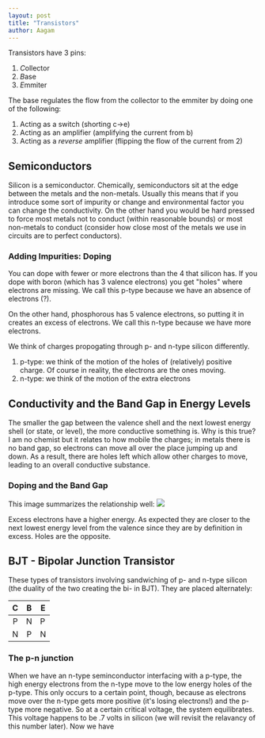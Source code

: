 ```yaml
---
layout: post
title: "Transistors"
author: Aagam
---
```

Transistors have 3 pins:
1. *C*ollector
2. *B*ase
3. *E*mmiter

The base regulates the flow from the collector to the emmiter by doing one of the following:
1. Acting as a switch (shorting c->e)
2. Acting as an amplifier (amplifying the current from b)
3. Acting as a *reverse* amplifier (flipping the flow of the current from 2)

<!--more-->

## Semiconductors
Silicon is a semiconductor. Chemically, semiconductors sit at the edge between the metals and the non-metals. Usually this means that if you introduce some sort of impurity or change and environmental factor you can change the conductivity. On the other hand you would be hard pressed to force most metals not to conduct (within reasonable bounds) or most non-metals to conduct (consider how close most of the metals we use in circuits are to perfect conductors).

### Adding Impurities: Doping
You can dope with fewer or more electrons than the 4 that silicon has. If you dope with boron (which has 3 valence electrons) you get "holes" where electrons are missing. We call this p-type because we have an absence of electrons (?).

On the other hand, phosphorous has 5 valence electrons, so putting it in creates an excess of electrons. We call this n-type because we have more electrons.

We think of charges propogating through p- and n-type silicon differently.
1. p-type: we think of the motion of the holes of (relatively) positive charge. Of course in reality, the electrons are the ones moving.
2. n-type: we think of the motion of the extra electrons

## Conductivity and the Band Gap in Energy Levels
The smaller the gap between the valence shell and the next lowest energy shell (or state, or level), the more conductive something is. Why is this true? I am no chemist but it relates to how mobile the charges; in metals there is no band gap, so electrons can move all over the place jumping up and down. As a result, there are holes left which allow other charges to move, leading to an overall conductive substance.

### Doping and the Band Gap
This image summarizes the relationship well:
![](https://www.halbleiter.org/images/fundamentals/doping/baender-dotiert.gif)

Excess electrons have a higher energy. As expected they are closer to the next lowest energy level from the valence since they are by definition in excess. Holes are the opposite.
## BJT - Bipolar Junction Transistor
These types of transistors involving sandwiching of p- and n-type silicon (the duality of the two creating the bi- in BJT). They are placed alternately:

| C | B | E |
|:-:|:-:|---|
| P | N | P |
| N | P | N |

### The p-n junction
When we have an n-type seminconductor interfacing with a p-type, the high energy electrons from the n-type move to the low energy holes of the p-type. This only occurs to a certain point, though, because as electrons move over the n-type gets more positive (it's losing electrons!) and the p-type more negative. So at a certain critical voltage, the system equilibrates. This voltage happens to be .7 volts in silicon (we will revisit the relavancy of this number later). Now we have 